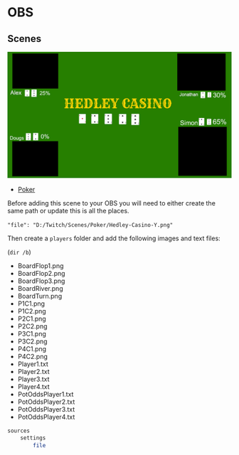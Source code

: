 # OBS

## Scenes

![OBS Poker Scene](Poker-Scene.png)

- [Poker](Poker.json)

Before adding this scene to your OBS you will need to either create the same path or update this is all the places.

`"file": "D:/Twitch/Scenes/Poker/Hedley-Casino-Y.png"`

Then create a `players` folder and add the following images and text files:

(`dir /b`)

- BoardFlop1.png
- BoardFlop2.png
- BoardFlop3.png
- BoardRiver.png
- BoardTurn.png
- P1C1.png
- P1C2.png
- P2C1.png
- P2C2.png
- P3C1.png
- P3C2.png
- P4C1.png
- P4C2.png
- Player1.txt
- Player2.txt
- Player3.txt
- Player4.txt
- PotOddsPlayer1.txt
- PotOddsPlayer2.txt
- PotOddsPlayer3.txt
- PotOddsPlayer4.txt

```bash
sources
    settings
        file
```
